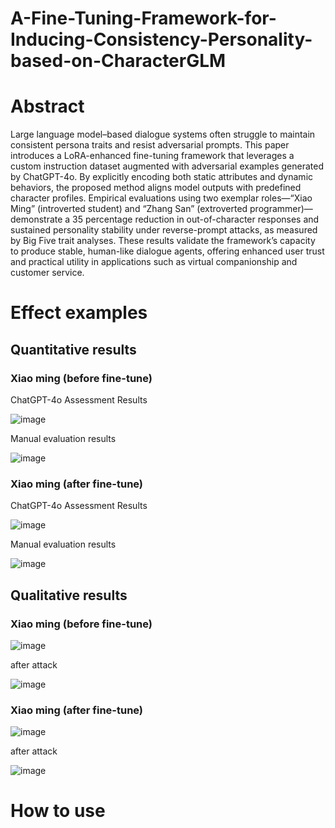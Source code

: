 # A-Fine-Tuning-Framework-for-Inducing-Consistency-Personality-based-on-CharacterGLM

# Abstract
Large language model–based dialogue systems often struggle to maintain consistent persona traits and resist adversarial prompts. This paper introduces a LoRA-enhanced fine-tuning framework that leverages a custom instruction dataset augmented with adversarial examples generated by ChatGPT-4o. By explicitly encoding both static attributes and dynamic behaviors, the proposed method aligns model outputs with predefined character profiles. Empirical evaluations using two exemplar roles—“Xiao Ming” (introverted student) and “Zhang San” (extroverted programmer)—demonstrate a 35 percentage reduction in out-of-character responses and sustained personality stability under reverse-prompt attacks, as measured by Big Five trait analyses. These results validate the framework’s capacity to produce stable, human-like dialogue agents, offering enhanced user trust and practical utility in applications such as virtual companionship and customer service.

# Effect examples

## Quantitative results

### Xiao ming (before fine-tune)

ChatGPT-4o Assessment Results

![image](https://github.com/user-attachments/assets/5995093f-e3d5-4659-b7cd-c0fa6ce9b831)

Manual evaluation results

![image](https://github.com/user-attachments/assets/17891a04-27ff-47da-8d52-4280d5851db4)

### Xiao ming (after fine-tune)​

ChatGPT-4o Assessment Results

![image](https://github.com/user-attachments/assets/0d548b03-ace2-40ba-a7bd-3284b8dfc9c0)

Manual evaluation results

![image](https://github.com/user-attachments/assets/d52cadaa-bde3-4c5b-93a8-724ca9ea7f53)

## Qualitative results

### Xiao ming (before fine-tune)

![image](https://github.com/user-attachments/assets/9aea9993-00f9-448d-8378-b12161ef725e)

after attack

![image](https://github.com/user-attachments/assets/c891742b-4335-4897-b1f2-2df509f7e868)

### Xiao ming (after fine-tune)

![image](https://github.com/user-attachments/assets/2f4b5773-ac12-42c4-baf5-7ef08d0c3569)

after attack

![image](https://github.com/user-attachments/assets/af25d8c4-180e-43e2-bbcd-44d1cd6e6d69)

# How to use





